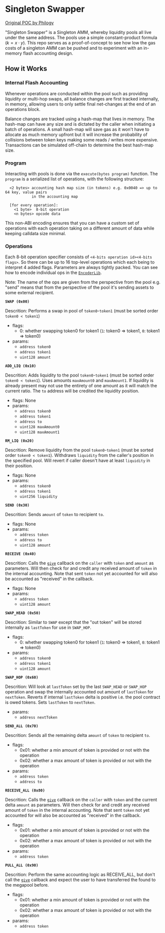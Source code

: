 # Singleton Swapper

[Original POC by Philogy](https://github.com/Philogy/singleton-swapper)

"Singleton Swapper" is a Singleton AMM, whereby liquidity pools all live under the same address. The pools use
a simple constant-product formula ($k = x\cdot y$). This repo serves as a proof-of-concept to see
how low the gas costs of a singleton AMM can be pushed and to experiment with an in-memory flash
accounting design.

## How it Works

### Internal Flash Accounting

Whenever operations are conducted within the pool such as providing liquidity or multi-hop swaps, all
balance changes are first tracked internally, in memory, allowing users to only settle final
net-changes at the end of an operations block.

Balance changes are tracked using a hash-map that lives in memory. The hash-map can have any size
and is dictated by the caller when initiating a batch of operations. A small hash-map will save gas as
it won't have to allocate as much memory upfront but it will increase the probability of collisions
between token keys making some reads / writes more expensive. Transactions can be simulated
off-chain to determine the best hash-map size.

### Program

Interacting with pools is done via the `execute(bytes program)` function. The `program` is
a serialized list of operations, with the following structure:

```
  <2 bytes> accounting hash map size (in tokens) e.g. 0x0040 => up to 64 key, value pairs
            in the accounting map

  [for every operation]:
    <1 byte>  8-bit operation
    <n bytes> opcode data
```

This non-ABI encoding ensures that you can have a custom set of operations with each operation
taking on a different amount of data while keeping calldata size minimal.

### Operations

Each 8-bit operation specifier consists of `<4-bits operation id><4-bits flags>`. So there can be up
to 16 top-level operations which each being to interpret 4 added flags.
Parameters are always tightly packed. You can see how to encode individual ops in the
[`EncoderLib`](src/utils/operation/EncoderLib.sol).

Note: The name of the ops are given from the perspective from the pool e.g. "send" means that from
the perspective of the pool it's sending assets to some external recipient.

**`SWAP (0x00)`**

Descrition: Performs a swap in pool of `token0`-`token1` (must be sorted order `token0 < token1`)

- flags:
  - 0: whether swapping token0 for token1 (`1`: token0 => token1, `0`: token1 => token0)
- params:
  - `address token0`
  - `address token1`
  - `uint128 amount`

**`ADD_LIQ (0x10)`**

Descrition: Adds liquidity to the pool `token0`-`token1` (must be sorted order `token0 < token1`).
Uses amounts `maxAmount0` and `maxAmount1`. If liquidity is already present may not use the entirety
of one amount as it will match the current ratio. The `to` address will be credited the liquidity
position.

- flags: None
- params:
  - `address token0`
  - `address token1`
  - `address to`
  - `uint128 maxAmount0`
  - `uint128 maxAmount1`

**`RM_LIQ (0x20)`**

Descrition: Remove liquidity from the pool `token0`-`token1` (must be sorted order `token0
< token1`). Withdraws `liquidity` from the caller's position in the specified pool. Will revert if
caller doesn't have at least `liquidity` in their position.

- flags: None
- params:
  - `address token0`
  - `address token1`
  - `uint256 liquidity`

**`SEND (0x30)`**

Descrition: Sends `amount` of `token` to recipient `to`.

- flags: None
- params:
  - `address token`
  - `address to`
  - `uint128 amount`

**`RECEIVE (0x40)`**

Descrition: Calls the [`give`](src/interfaces/IGiver.sol#6) callback on the `caller` with `token`
and `amount` as parameters. Will then check for and credit any received amount of `token` in the
internal accounting. Note that sent `token` not yet accounted for will also be accounted as
"received" in the callback.

- flags: None
- params:
  - `address token`
  - `uint128 amount`

**`SWAP_HEAD (0x50)`**

Descrition: Similar to `SWAP` except that the "out token" will be stored internally as `lastToken`
for use in `SWAP_HOP`.

- flags:
  - 0: whether swapping token0 for token1 (`1`: token0 => token1, `0`: token1 => token0)
- params:
  - `address token0`
  - `address token1`
  - `uint128 amount`

**`SWAP_HOP (0x60)`**

Descrition: Will look at `lastToken` set by the last `SWAP_HEAD` or `SWAP_HOP` operation and swap
the internally accounted out amount of `lastToken` for `nextToken`. Reverts if internal `lastToken`
delta is positive i.e. the pool contract is owed tokens. Sets `lastToken` to `nextToken`.

- params:
  - `address nextToken`

**`SEND_ALL (0x70)`**

Descrition: Sends all the remaining delta `amount` of `token` to recipient `to`.

- flags:
  - 0x01: whether a min amount of token is provided or not with the operation
  - 0x02: whether a max amount of token is provided or not with the operation
- params:
  - `address token`
  - `address to`

**`RECEIVE_ALL (0x80)`**

Descrition: Calls the [`give`](src/interfaces/IGiver.sol#6) callback on the `caller` with `token`
and the current delta `amount` as parameters. Will then check for and credit any received amount of `token` in the
internal accounting. Note that sent `token` not yet accounted for will also be accounted as
"received" in the callback.

- flags:
  - 0x01: whether a min amount of token is provided or not with the operation
  - 0x02: whether a max amount of token is provided or not with the operation
- params:
  - `address token`

**`PULL_ALL (0x90)`**

Descrition: Perform the same accounting logic as RECEIVE_ALL, but don't call the [`give`](src/interfaces/IGiver.sol#6) 
callback and expect the user to have transferred the found to the megapool before.

- flags:
  - 0x01: whether a min amount of token is provided or not with the operation
  - 0x02: whether a max amount of token is provided or not with the operation
- params:
  - `address token`
